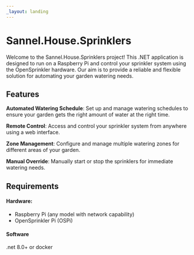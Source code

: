 ```yaml
---
_layout: landing
---
```

# Sannel.House.Sprinklers
Welcome to the Sannel.House.Sprinklers project! This .NET application is designed to run on a Raspberry Pi and control your sprinkler system using the OpenSprinkler hardware. Our aim is to provide a reliable and flexible solution for automating your garden watering needs.

## Features
__Automated Watering Schedule__: Set up and manage watering schedules to ensure your garden gets the right amount of water at the right time.

__Remote Control__: Access and control your sprinkler system from anywhere using a web interface.

__Zone Management__: Configure and manage multiple watering zones for different areas of your garden.

__Manual Override__: Manually start or stop the sprinklers for immediate watering needs.

## Requirements
#### Hardware:
* Raspberry Pi (any model with network capability)
* OpenSprinkler Pi (OSPi)
#### Software
.net 8.0+ or docker